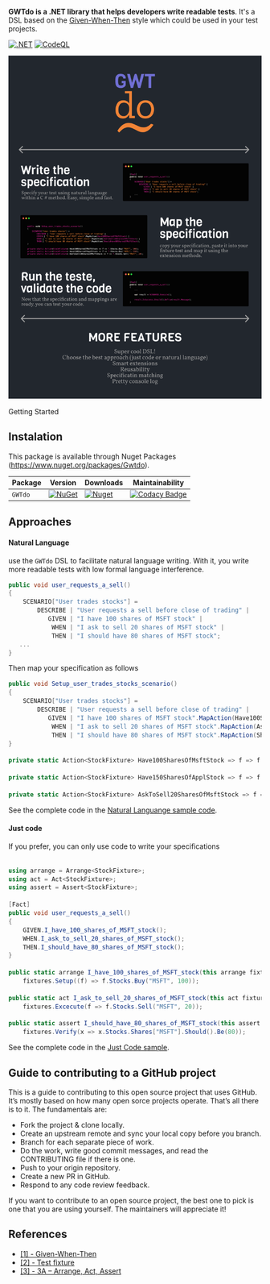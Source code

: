 **GWTdo is a .NET library that helps developers write readable tests**.
It's a DSL based on the [Given-When-Then](https://martinfowler.com/bliki/GivenWhenThen.html) style which could be used in your test projects.

[![.NET](https://github.com/8T4/gwtdo/actions/workflows/dotnet.yml/badge.svg)](https://github.com/8T4/gwtdo/actions/workflows/dotnet.yml)
[![CodeQL](https://github.com/8T4/gwtdo/actions/workflows/codeql-analysis.yml/badge.svg)](https://github.com/8T4/gwtdo/actions/workflows/codeql-analysis.yml)

<p align="center" width="100%">
    <img src="https://raw.githubusercontent.com/8T4/gwtdo/main/doc/img/banner.png" />
</p

# Getting Started

## Instalation
This package is available through Nuget Packages (https://www.nuget.org/packages/Gwtdo).

| Package |  Version | Downloads | Maintainability |
| ------- | ----- | ----- |----- |
| `GWTdo` | [![NuGet](https://img.shields.io/nuget/v/Gwtdo.svg)](https://www.nuget.org/packages/Gwtdo) | [![Nuget](https://img.shields.io/nuget/dt/Gwtdo.svg)](https://www.nuget.org/packages/Gwtdo) | [![Codacy Badge](https://app.codacy.com/project/badge/Grade/51e1962835f24f65a3813d078061a9ef)](https://www.codacy.com/gh/8T4/gwtdo/dashboard?utm_source=github.com&amp;utm_medium=referral&amp;utm_content=8T4/gwtdo&amp;utm_campaign=Badge_Grade) |

## Approaches

#### Natural Language
use the `GWTdo` DSL to facilitate natural language writing. With it, you write more readable tests with low formal language interference.

```c#
public void user_requests_a_sell()
{
    SCENARIO["User trades stocks"] =
        DESCRIBE | "User requests a sell before close of trading" |
           GIVEN | "I have 100 shares of MSFT stock" |
            WHEN | "I ask to sell 20 shares of MSFT stock" |
            THEN | "I should have 80 shares of MSFT stock";
   ...
}
```

Then map your specification as follows

```c#
public void Setup_user_trades_stocks_scenario()
{
    SCENARIO["User trades stocks"] =
        DESCRIBE | "User requests a sell before close of trading" |
           GIVEN | "I have 100 shares of MSFT stock".MapAction(Have100SharesOfMsftStock) |
            WHEN | "I ask to sell 20 shares of MSFT stock".MapAction(AskToSell20SharesOfMsftStock) |
            THEN | "I should have 80 shares of MSFT stock".MapAction(ShouldHave80SharesOfMsftStock);
}

private static Action<StockFixture> Have100SharesOfMsftStock => f => f.Stocks.Buy("MSFT", 100);

private static Action<StockFixture> Have150SharesOfApplStock => f => f.Stocks.Buy("APPL", 150);        

private static Action<StockFixture> AskToSell20SharesOfMsftStock => f => f.Stocks.Sell("MSFT", 20);

```
See the complete code in the [Natural Languange sample code](https://github.com/8T4/gwtdo/tree/main/src/samples/Gwtdo.Sample.Test/NaturalLanguange).


#### Just code

If you prefer, you can only use code to write your specifications

```c#

using arrange = Arrange<StockFixture>;
using act = Act<StockFixture>;
using assert = Assert<StockFixture>;

[Fact]
public void user_requests_a_sell()
{
    GIVEN.I_have_100_shares_of_MSFT_stock();
    WHEN.I_ask_to_sell_20_shares_of_MSFT_stock();
    THEN.I_should_have_80_shares_of_MSFT_stock();
}

public static arrange I_have_100_shares_of_MSFT_stock(this arrange fixtures) =>
    fixtures.Setup((f) => f.Stocks.Buy("MSFT", 100));
    
public static act I_ask_to_sell_20_shares_of_MSFT_stock(this act fixtures) =>
    fixtures.Excecute(f => f.Stocks.Sell("MSFT", 20));
    
public static assert I_should_have_80_shares_of_MSFT_stock(this assert fixtures) =>
    fixtures.Verify(x => x.Stocks.Shares["MSFT"].Should().Be(80));    
```
        
See the complete code in the [Just Code sample](https://github.com/8T4/gwtdo/tree/main/src/samples/Gwtdo.Sample.Test/JustCode).


## Guide to contributing to a GitHub project
This is a guide to contributing to this open source project that uses GitHub. It’s mostly based on how many open sorce projects operate. That’s all there is to it. The fundamentals are:

- Fork the project & clone locally.  
- Create an upstream remote and sync your local copy before you branch.  
- Branch for each separate piece of work.  
- Do the work, write good commit messages, and read the CONTRIBUTING file if there is one.  
- Push to your origin repository.  
- Create a new PR in GitHub.  
- Respond to any code review feedback.  

If you want to contribute to an open source project, the best one to pick is one that you are using yourself. The maintainers will appreciate it!

## References

- [[1] - Given-When-Then](https://martinfowler.com/bliki/GivenWhenThen.html)
- [[2] - Test fixture](https://en.wikipedia.org/wiki/Test_fixture)  
- [[3] - 3A – Arrange, Act, Assert](https://xp123.com/articles/3a-arrange-act-assert/)  
